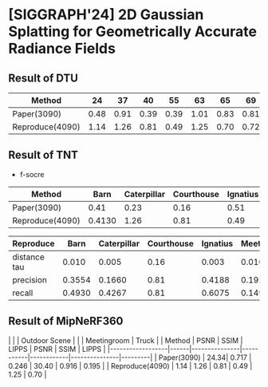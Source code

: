 # [SIGGRAPH'24] 2D Gaussian Splatting for Geometrically Accurate Radiance Fields


## Result of DTU

| Method              | 24   | 37   | 40   | 55   | 63   | 65   | 69   | 83   | 97   | 105  | 106  | 110  | 114  | 118  | 122  | Mean | Time(min)   |
|---------------------|------|------|------|------|------|------|------|------|------|------|------|------|------|------|------|------|-------------|
| Paper(3090)         | 0.48 | 0.91 | 0.39 | 0.39 | 1.01 | 0.83 | 0.81 | 1.36 | 1.27 | 0.76 | 0.70 | 1.40 | 0.40 | 0.76 | 0.52 | 0.80 | 10.9        |
| Reproduce(4090)     | 1.14 | 1.26 | 0.81 | 0.49 | 1.25 | 0.70 | 0.72 | 1.29 | 1.18 | 0.70 | 0.66 | 1.08 | 0.42 | 0.61 | 0.55 | 0.86 | -           |

## Result of TNT

- f-socre

| Method           | Barn   | Caterpillar   | Courthouse| Ignatius   | Meetingroom   | Truck   | Mean   | Time(min)   | 
|------------------|--------|---------------|-----------|------------|---------------|---------|--------|-------------|
| Paper(3090)      | 0.41   | 0.23          | 0.16      | 0.51       | 0.17          | 0.45    | 0.32   | 15.5        |
| Reproduce(4090)  | 0.4130 | 1.26          | 0.81      | 0.49       | 1.25          | 0.70    | 0.72   | -| 


| Reproduce        | Barn   | Caterpillar   | Courthouse| Ignatius   | Meetingroom   | Truck   | Mean   |
|------------------|--------|---------------|-----------|------------|---------------|---------|--------|
| distance tau     | 0.010  | 0.005         | 0.16      | 0.003      | 0.010         | 0.005   | 0.32   |
| precision        | 0.3554 | 0.1660        | 0.81      | 0.4188     | 0.1922        | 0.3453  | 0.72   |
| recall           | 0.4930 | 0.4267        | 0.81      | 0.6075     | 0.1499        | 0.4195  | 0.72   |

## Result of MipNeRF360

|                  |      | Outdoor Scene |           |            | Meetingroom   | Truck   | 
| Method           | PSNR | SSIM          | LIPPS     | PSNR       | SSIM          | LIPPS   | 
|------------------|------|---------------|-----------|------------|---------------|---------|
| Paper(3090)      | 24.34| 0.717         | 0.246     | 30.40      | 0.916         | 0.195   | 
| Reproduce(4090)  | 1.14 | 1.26          | 0.81      | 0.49       | 1.25          | 0.70    | 

